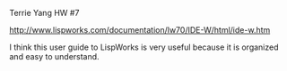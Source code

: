 Terrie Yang
HW #7

http://www.lispworks.com/documentation/lw70/IDE-W/html/ide-w.htm

I think this user guide to LispWorks is very useful because it is organized and easy to understand.
